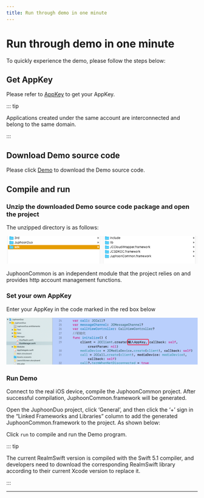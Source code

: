```yaml
---
title: Run through demo in one minute
---
```

# Run through demo in one minute

To quickly experience the demo, please follow the steps below:

## Get AppKey

Please refer to [AppKey](https://developer.juphoon.com/cn/document/V2.1/create-application.php) to
get your AppKey.

::: tip

Applications created under the same account are interconnected and
belong to the same domain.

:::

## Download Demo source code

Please click
[Demo](http://developer.juphoon.com/portal/cn/downloadsdk/download_demo.php?filename=JuphoonLive-iOS.tar.gz)
to download the Demo source code.

## Compile and run

### Unzip the downloaded Demo source code package and open the project

The unzipped directory is as follows:

![../../../../\_images/duoiOS.png](../../../../_images/duoiOS.png)

JuphoonCommon is an independent module that the project relies on and
provides http account management functions.

### Set your own AppKey

Enter your AppKey in the code marked in the red box below

![../../../../\_images/duokey1.png](../../../../_images/duokey1.png)

### Run Demo

Connect to the real iOS device, compile the JuphoonCommon project. After
successful compilation, JuphoonCommon.framework will be generated.

Open the JuphoonDuo project, click ‘General’, and then click the ‘+’
sign in the “Linked Frameworks and Libraries” column to add the
generated JuphoonCommon.framework to the project. As shown below:

Click `run` to compile and run the Demo program.

::: tip

The current RealmSwift version is compiled with the Swift 5.1 compiler,
and developers need to download the corresponding RealmSwift library
according to their current Xcode version to replace it.

:::

-----
